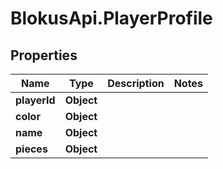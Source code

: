 # BlokusApi.PlayerProfile

## Properties

Name | Type | Description | Notes
------------ | ------------- | ------------- | -------------
**playerId** | **Object** |  | 
**color** | **Object** |  | 
**name** | **Object** |  | 
**pieces** | **Object** |  | 


